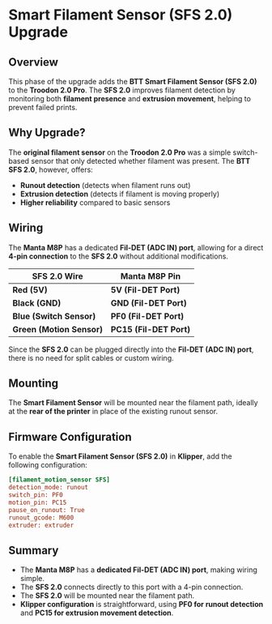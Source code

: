 # Smart Filament Sensor (SFS 2.0) Upgrade

## Overview
This phase of the upgrade adds the **BTT Smart Filament Sensor (SFS 2.0)** to the **Troodon 2.0 Pro**. The **SFS 2.0** improves filament detection by monitoring both **filament presence** and **extrusion movement**, helping to prevent failed prints.

## Why Upgrade?
The **original filament sensor** on the **Troodon 2.0 Pro** was a simple switch-based sensor that only detected whether filament was present. The **BTT SFS 2.0**, however, offers:
- **Runout detection** (detects when filament runs out)
- **Extrusion detection** (detects if filament is moving properly)
- **Higher reliability** compared to basic sensors

## Wiring

The **Manta M8P** has a dedicated **Fil-DET (ADC IN) port**, allowing for a direct **4-pin connection** to the **SFS 2.0** without additional modifications.

| SFS 2.0 Wire | Manta M8P Pin |
|-------------|-------------|
| **Red (5V)** | **5V (Fil-DET Port)** |
| **Black (GND)** | **GND (Fil-DET Port)** |
| **Blue (Switch Sensor)** | **PF0 (Fil-DET Port)** |
| **Green (Motion Sensor)** | **PC15 (Fil-DET Port)** |

Since the **SFS 2.0** can be plugged directly into the **Fil-DET (ADC IN) port**, there is no need for split cables or custom wiring.

## Mounting
The **Smart Filament Sensor** will be mounted near the filament path, ideally at the **rear of the printer** in place of the existing runout sensor.

## Firmware Configuration
To enable the **Smart Filament Sensor (SFS 2.0)** in **Klipper**, add the following configuration:

```ini
[filament_motion_sensor SFS]
detection_mode: runout
switch_pin: PF0
motion_pin: PC15
pause_on_runout: True
runout_gcode: M600
extruder: extruder
```

## Summary
- The **Manta M8P** has a **dedicated Fil-DET (ADC IN) port**, making wiring simple.
- The **SFS 2.0** connects directly to this port with a 4-pin connection.
- The **SFS 2.0** will be mounted near the filament path.
- **Klipper configuration** is straightforward, using **PF0 for runout detection** and **PC15 for extrusion movement detection**.
